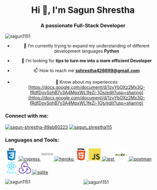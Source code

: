  <div align="center">                                                                                                                                                                                                            
<h1 align="center">Hi 👋, I'm Sagun Shrestha</h1>
<h3 align="center">A passionate Full-Stack Developer</h3>

<p align="left"> <img src="https://komarev.com/ghpvc/?username=sagun1151&label=Profile%20views&color=0e75b6&style=flat" alt="sagun1151" /> </p>

- 🌱 I’m currently trying to expand my understanding of different development languages **Python**

- 🤝 I’m looking for **tips to turn me into a more efficient Developer**

- 📫 How to reach me **sshrestha426699@gmail.com**

- 📄 Know about my experiences [https://docs.google.com/document/d/1zyYbOXz2Mx3Q-fRdfDovSohB7y3A4MpxWL1feZi-1Os/edit?usp=sharing](https://docs.google.com/document/d/1zyYbOXz2Mx3Q-fRdfDovSohB7y3A4MpxWL1feZi-1Os/edit?usp=sharing)

<h3 align="left">Connect with me:</h3>
<p align="left">
<a href="https://linkedin.com/in/sagun-shrestha-89ab60223" target="blank"><img align="center" src="https://raw.githubusercontent.com/rahuldkjain/github-profile-readme-generator/master/src/images/icons/Social/linked-in-alt.svg" alt="sagun-shrestha-89ab60223" height="30" width="40" /></a>
<a href="https://instagram.com/sagun_shrestha115" target="blank"><img align="center" src="https://raw.githubusercontent.com/rahuldkjain/github-profile-readme-generator/master/src/images/icons/Social/instagram.svg" alt="sagun_shrestha115" height="30" width="40" /></a>
</p>

<h3 align="left">Languages and Tools:</h3>
<p align="left"> <a href="https://www.w3schools.com/css/" target="_blank" rel="noreferrer"> <img src="https://raw.githubusercontent.com/devicons/devicon/master/icons/css3/css3-original-wordmark.svg" alt="css3" width="40" height="40"/> </a> <a href="https://www.cypress.io" target="_blank" rel="noreferrer"> <img src="https://raw.githubusercontent.com/simple-icons/simple-icons/6e46ec1fc23b60c8fd0d2f2ff46db82e16dbd75f/icons/cypress.svg" alt="cypress" width="40" height="40"/> </a> <a href="https://expressjs.com" target="_blank" rel="noreferrer"> <img src="https://raw.githubusercontent.com/devicons/devicon/master/icons/express/express-original-wordmark.svg" alt="express" width="40" height="40"/> </a> <a href="https://heroku.com" target="_blank" rel="noreferrer"> <img src="https://www.vectorlogo.zone/logos/heroku/heroku-icon.svg" alt="heroku" width="40" height="40"/> </a> <a href="https://www.w3.org/html/" target="_blank" rel="noreferrer"> <img src="https://raw.githubusercontent.com/devicons/devicon/master/icons/html5/html5-original-wordmark.svg" alt="html5" width="40" height="40"/> </a> <a href="https://developer.mozilla.org/en-US/docs/Web/JavaScript" target="_blank" rel="noreferrer"> <img src="https://raw.githubusercontent.com/devicons/devicon/master/icons/javascript/javascript-original.svg" alt="javascript" width="40" height="40"/> </a> <a href="https://jestjs.io" target="_blank" rel="noreferrer"> <img src="https://www.vectorlogo.zone/logos/jestjsio/jestjsio-icon.svg" alt="jest" width="40" height="40"/> </a> <a href="https://nodejs.org" target="_blank" rel="noreferrer"> <img src="https://raw.githubusercontent.com/devicons/devicon/master/icons/nodejs/nodejs-original-wordmark.svg" alt="nodejs" width="40" height="40"/> </a> <a href="https://postman.com" target="_blank" rel="noreferrer"> <img src="https://www.vectorlogo.zone/logos/getpostman/getpostman-icon.svg" alt="postman" width="40" height="40"/> </a> <a href="https://reactjs.org/" target="_blank" rel="noreferrer"> <img src="https://raw.githubusercontent.com/devicons/devicon/master/icons/react/react-original-wordmark.svg" alt="react" width="40" height="40"/> </a> <a href="https://redux.js.org" target="_blank" rel="noreferrer"> <img src="https://raw.githubusercontent.com/devicons/devicon/master/icons/redux/redux-original.svg" alt="redux" width="40" height="40"/> </a> <a href="https://www.sqlite.org/" target="_blank" rel="noreferrer"> <img src="https://www.vectorlogo.zone/logos/sqlite/sqlite-icon.svg" alt="sqlite" width="40" height="40"/> </a> </p>

<p><img align="left" src="https://github-readme-stats.vercel.app/api/top-langs?username=sagun1151&show_icons=true&locale=en&layout=compact" alt="sagun1151" /></p>

<p>&nbsp;<img align="center" src="https://github-readme-stats.vercel.app/api?username=sagun1151&show_icons=true&locale=en" alt="sagun1151" /></p>
  </div>
